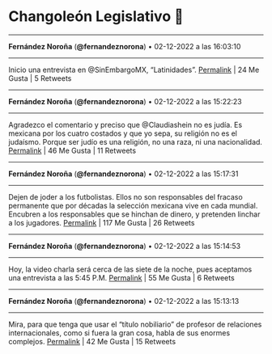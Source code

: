 # Changoleón Legislativo 🙈
*****
**Fernández Noroña** (**@fernandeznorona**) • 02-12-2022 a las 16:03:10
*****
Inicio una entrevista en @SinEmbargoMX, “Latinidades”.
[Permalink](https://twitter.com/fernandeznorona/status/1598830163474534402) | 24 Me Gusta | 5 Retweets
*****
**Fernández Noroña** (**@fernandeznorona**) • 02-12-2022 a las 15:22:23
*****
Agradezco el comentario y preciso que @Claudiashein no es judía. Es mexicana por los cuatro costados y que yo sepa, su religión no es el judaísmo. Porque ser judío es una religión, no una raza, ni una nacionalidad.
[Permalink](https://twitter.com/fernandeznorona/status/1598819902021898240) | 46 Me Gusta | 11 Retweets
*****
**Fernández Noroña** (**@fernandeznorona**) • 02-12-2022 a las 15:17:31
*****
Dejen de joder a los futbolistas. Ellos no son responsables del fracaso permanente que por décadas la selección mexicana vive en cada mundial. Encubren a los responsables que se hinchan de dinero, y pretenden linchar a los jugadores.
[Permalink](https://twitter.com/fernandeznorona/status/1598818677046083585) | 117 Me Gusta | 26 Retweets
*****
**Fernández Noroña** (**@fernandeznorona**) • 02-12-2022 a las 15:14:53
*****
Hoy, la video charla será cerca de las siete de la noche, pues aceptamos una entrevista a las 5:45 P.M.
[Permalink](https://twitter.com/fernandeznorona/status/1598818013238775808) | 55 Me Gusta | 6 Retweets
*****
**Fernández Noroña** (**@fernandeznorona**) • 02-12-2022 a las 15:13:13
*****
Mira, para que tenga que usar el “título nobiliario” de profesor de relaciones internacionales, como si fuera la gran cosa, habla de sus enormes complejos.
[Permalink](https://twitter.com/fernandeznorona/status/1598817594772946945) | 42 Me Gusta | 15 Retweets